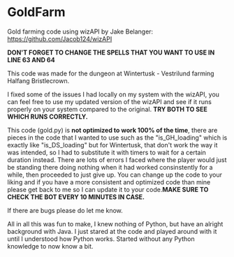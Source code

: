 # GoldFarm
Gold farming code using wizAPI by Jake Belanger:
https://github.com/Jacob124/wizAPI

**DON'T FORGET TO CHANGE THE SPELLS THAT YOU WANT TO USE IN LINE 63 AND 64**

This code was made for the dungeon at Wintertusk - Vestrilund farming Halfang Bristlecrown.

I fixed some of the issues I had locally on my system with the wizAPI, you can feel free to use my updated version of the wizAPI and see if it runs properly on your system compared to the original. **TRY BOTH TO SEE WHICH RUNS CORRECTLY.**

This code (gold.py) is **not optimized to work 100% of the time**, there are pieces in the code that I wanted to use such as the "is_GH_loading" which is exactly like "is_DS_loading" but for Wintertusk, that don't work the way it was intended, so I had to substitute it with timers to wait for a certain duration instead. There are lots of errors I faced where the player would just be standing there doing nothing when it had worked consinstently for a while, then proceeded to just give up. You can change up the code to your liking and if you have a more consistent and optimized code than mine please get back to me so I can update it to your code.**MAKE SURE TO CHECK THE BOT EVERY 10 MINUTES IN CASE.**

If there are bugs please do let me know.

All in all this was fun to make, I knew nothing of Python, but have an alright background with Java. I just stared at the code and played around with it until I understood how Python works. Started without any Python knowledge to now know a bit.

